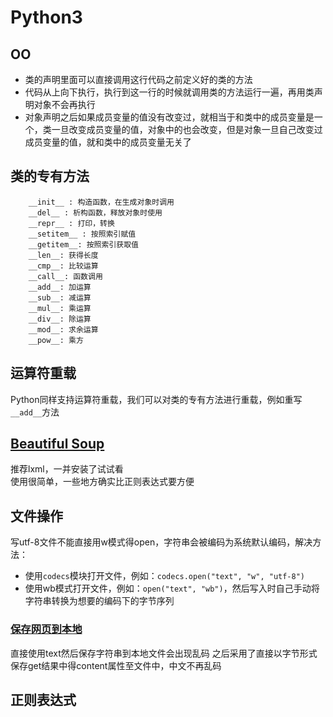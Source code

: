 # Python3

## OO

* 类的声明里面可以直接调用这行代码之前定义好的类的方法
* 代码从上向下执行，执行到这一行的时候就调用类的方法运行一遍，再用类声明对象不会再执行
* 对象声明之后如果成员变量的值没有改变过，就相当于和类中的成员变量是一个，类一旦改变成员变量的值，对象中的也会改变，但是对象一旦自己改变过成员变量的值，就和类中的成员变量无关了

## 类的专有方法

```text
    __init__ : 构造函数，在生成对象时调用
    __del__ : 析构函数，释放对象时使用
    __repr__ : 打印，转换
    __setitem__ : 按照索引赋值
    __getitem__: 按照索引获取值
    __len__: 获得长度
    __cmp__: 比较运算
    __call__: 函数调用
    __add__: 加运算
    __sub__: 减运算
    __mul__: 乘运算
    __div__: 除运算
    __mod__: 求余运算
    __pow__: 乘方
```

## 运算符重载

Python同样支持运算符重载，我们可以对类的专有方法进行重载，例如重写`__add__`方法

## [Beautiful Soup](https://cuiqingcai.com/1319.html)

推荐lxml，一并安装了试试看  
使用很简单，一些地方确实比正则表达式要方便

## 文件操作

写utf-8文件不能直接用w模式得open，字符串会被编码为系统默认编码，解决方法：

* 使用`codecs`模块打开文件，例如：`codecs.open("text", "w", "utf-8")`
* 使用wb模式打开文件，例如：`open("text", "wb")`，然后写入时自己手动将字符串转换为想要的编码下的字节序列

### [保存网页到本地](https://blog.csdn.net/chaowanghn/article/details/54889835)

直接使用text然后保存字符串到本地文件会出现乱码 之后采用了直接以字节形式保存get结果中得content属性至文件中，中文不再乱码

## 正则表达式

